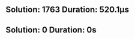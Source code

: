 Solution: 1763
Duration: 520.1µs
--------------------------
Solution: 0
Duration: 0s
--------------------------
